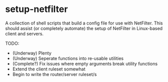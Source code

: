 # setup-netfilter
A collection of shell scripts that build a config file for use with NetFilter.
This should assist (or completely automate) the setup of NetFilter in Linux-based client and servers.

TODO:
- (Underway) Plenty
- (Underway) Seperate functions into re-usable utilities
- (Complete?) Fix issues where empty arguments break utility functions
- Extend the client ruleset somewhat
- Begin to write the router/server ruleset/s
